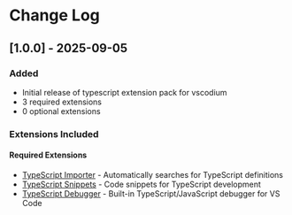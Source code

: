 # Change Log

## [1.0.0] - 2025-09-05

### Added
- Initial release of typescript extension pack for vscodium
- 3 required extensions
- 0 optional extensions

### Extensions Included

#### Required Extensions
- [TypeScript Importer](https://open-vsx.org/extension/ms-vscode/vscode-typescript-next) - Automatically searches for TypeScript definitions
- [TypeScript Snippets](https://open-vsx.org/extension/ms-vscode/vscode-typescript-next) - Code snippets for TypeScript development
- [TypeScript Debugger](https://open-vsx.org/extension/ms-vscode/js-debug) - Built-in TypeScript/JavaScript debugger for VS Code

